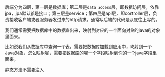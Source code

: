 后端分为四层，第一层是数据库；第二层是`data access`层，即数据访问层，依靠jpa，jpa默认都是接口；第三层是service；第四层是api层，即controller层，负责接收客户端或者服务器发过来的http请求。通常写后端的代码是从底往上写的。
<br>

我们通常需要把数据库中的数据查出来，映射到对应的一个面向对象的java的对象里面来。
<br>

比如说我们从数据库中查询一个表，需要把数据库加载到应用中，映射到一个Java对象，怎么映射呢，需要把数据库的哪一个字段映射到你的一个java字段里面来。
<br>

静态方法不需要注入